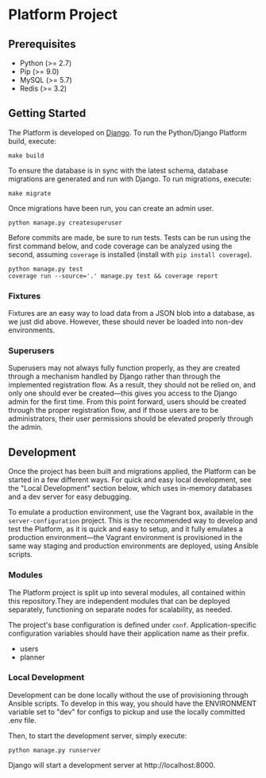 # Platform Project

## Prerequisites
* Python (>= 2.7)
* Pip (>= 9.0)
* MySQL (>= 5.7)
* Redis (>= 3.2)

## Getting Started
The Platform is developed on [Django](https://www.djangoproject.com/). To run the Python/Django Platform build, execute:

```
make build
```

To ensure the database is in sync with the latest schema, database migrations are generated and run with Django. To run migrations, execute:

```
make migrate
```

Once migrations have been run, you can create an admin user.

```
python manage.py createsuperuser
```

Before commits are made, be sure to run tests. Tests can be run using the first command below, and code coverage can be analyzed using the second,
assuming `coverage` is installed (install with `pip install coverage`).
 
```
python manage.py test
coverage run --source='.' manage.py test && coverage report
```

### Fixtures
Fixtures are an easy way to load data from a JSON blob into a database, as we just did above. However, these should never be loaded into
non-dev environments.

### Superusers
Superusers may not always fully function properly, as they are created through a mechanism handled by Django rather than through the implemented
registration flow. As a result, they should not be relied on, and only one should ever be created—this gives you access to the Django admin for the
first time. From this point forward, users should be created through the proper registration flow, and if those users are to be administrators,
their user permissions should be elevated properly through the admin. 

## Development
Once the project has been built and migrations applied, the Platform can be started in a few different ways. For quick and easy local development,
see the "Local Development" section below, which uses in-memory databases and a dev server for easy debugging.

To emulate a production environment, use the Vagrant box, available in the `server-configuration` project. This is the recommended way to develop
and test the Platform, as it is quick and easy to setup, and it fully emulates a production environment—the Vagrant environment is provisioned in
the same way staging and production environments are deployed, using Ansible scripts.

### Modules
The Platform project is split up into several modules, all contained within this repository.They are independent modules that can be deployed
separately, functioning on separate nodes for scalability, as needed.

The project's base configuration is defined under `conf`. Application-specific configuration variables should have their application name as their
prefix.

* users
* planner

### Local Development
Development can be done locally without the use of provisioning through Ansible scripts. To develop in this way, you should have the ENVIRONMENT
variable set to "dev" for configs to pickup and use the locally committed .env file.

Then, to start the development server, simply execute:

```
python manage.py runserver
```

Django will start a development server at http://localhost:8000.